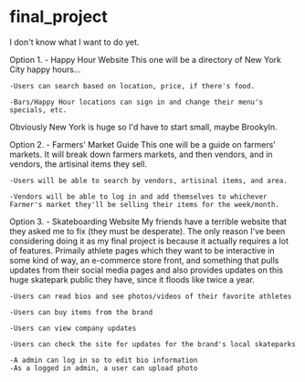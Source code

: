 # final_project
I don't know what I want to do yet.

Option 1. - Happy Hour Website
  This one will be a directory of New York City happy hours...

    -Users can search based on location, price, if there's food. 

    -Bars/Happy Hour locations can sign in and change their menu's specials, etc.

  Obviously New York is huge so I'd have to start small, maybe Brookyln.

Option 2. - Farmers' Market Guide
  This one will be a guide on farmers' markets. It will break down farmers markets, and then vendors, and in vendors, the artisinal items they sell. 

    -Users will be able to search by vendors, artisinal items, and area. 

    -Vendors will be able to log in and add themselves to whichever Farmer's market they'll be selling their items for the week/month.

Option 3. - Skateboarding Website
  My friends have a terrible website that they asked me to fix (they must be desperate). The only reason I've been considering doing it as my final project is because it actually requires a lot of features. Primaily athlete pages which they want to be interactive in some kind of way, an e-commerce store front, and something that pulls updates from their social media pages and also provides updates on this huge skatepark public they have, since it floods like twice a year.

    -Users can read bios and see photos/videos of their favorite athletes

    -Users can buy items from the brand

    -Users can view company updates

    -Users can check the site for updates for the brand's local skateparks 

    -A admin can log in so to edit bio information
    -As a logged in admin, a user can upload photo 